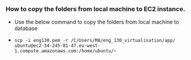 ### How to copy the folders from local machine to EC2 instance.
- Use the below command to copy the folders from local machine to database

- `scp -i eng130.pem -r /C/Users/MA/eng_130_virtualisation/app/  ubuntu@ec2-34-245-81-47.eu-west-1.compute.amazonaws.com:/home/ubuntu/~`

